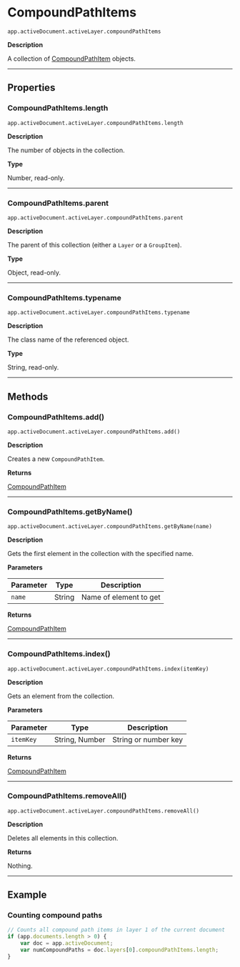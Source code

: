 # CompoundPathItems

`app.activeDocument.activeLayer.compoundPathItems`

**Description**

A collection of [CompoundPathItem](./CompoundPathItem.md) objects.

---

## Properties

### CompoundPathItems.length

`app.activeDocument.activeLayer.compoundPathItems.length`

**Description**

The number of objects in the collection.

**Type**

Number, read-only.

---

### CompoundPathItems.parent

`app.activeDocument.activeLayer.compoundPathItems.parent`

**Description**

The parent of this collection (either a `Layer` or a `GroupItem`).

**Type**

Object, read-only.

---

### CompoundPathItems.typename

`app.activeDocument.activeLayer.compoundPathItems.typename`

**Description**

The class name of the referenced object.

**Type**

String, read-only.

---

## Methods

### CompoundPathItems.add()

`app.activeDocument.activeLayer.compoundPathItems.add()`

**Description**

Creates a new `CompoundPathItem`.

**Returns**

[CompoundPathItem](./CompoundPathItem.md)

---

### CompoundPathItems.getByName()

`app.activeDocument.activeLayer.compoundPathItems.getByName(name)`

**Description**

Gets the first element in the collection with the specified name.

**Parameters**

| Parameter   | Type   | Description            |
|-------------|--------|------------------------|
| `name`      | String | Name of element to get |

**Returns**

[CompoundPathItem](./CompoundPathItem.md)

---

### CompoundPathItems.index()

`app.activeDocument.activeLayer.compoundPathItems.index(itemKey)`

**Description**

Gets an element from the collection.

**Parameters**

| Parameter   | Type           | Description          |
|-------------|----------------|----------------------|
| `itemKey`   | String, Number | String or number key |

**Returns**

[CompoundPathItem](./CompoundPathItem.md)

---

### CompoundPathItems.removeAll()

`app.activeDocument.activeLayer.compoundPathItems.removeAll()`

**Description**

Deletes all elements in this collection.

**Returns**

Nothing.

---

## Example

### Counting compound paths

```javascript
// Counts all compound path items in layer 1 of the current document
if (app.documents.length > 0) {
    var doc = app.activeDocument;
    var numCompoundPaths = doc.layers[0].compoundPathItems.length;
}
```
